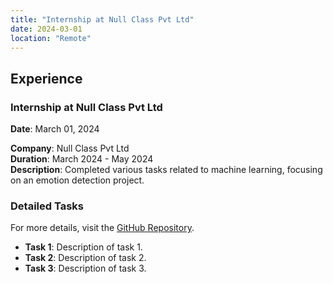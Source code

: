 ```yaml
---
title: "Internship at Null Class Pvt Ltd"
date: 2024-03-01
location: "Remote"
---
```


## Experience

### Internship at Null Class Pvt Ltd
**Date**: March 01, 2024

**Company**: Null Class Pvt Ltd  
**Duration**: March 2024 - May 2024  
**Description**: Completed various tasks related to machine learning, focusing on an emotion detection project.

### Detailed Tasks
For more details, visit the [GitHub Repository](https://github.com/B3CODER/Emotion_detection_task).

- **Task 1**: Description of task 1.
- **Task 2**: Description of task 2.
- **Task 3**: Description of task 3.
